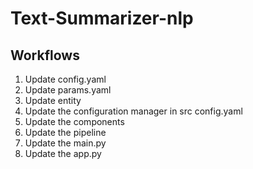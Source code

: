 # Text-Summarizer-nlp

## Workflows

1. Update config.yaml
2. Update params.yaml
3. Update entity
4. Update the configuration manager in src config.yaml
5. Update the components
6. Update the pipeline
7. Update the main.py
8. Update the app.py
